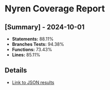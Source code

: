 # Nyren Coverage Report

## [Summary] - 2024-10-01
- **Statements:** 88.11%
- **Branches Tests:** 94.38%
- **Functions:** 73.43%
- **Lines:** 85.11%


## Details
- [Link to JSON results](nyren-tests-results.json)

